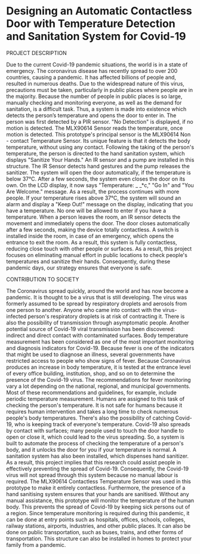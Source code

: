 # Designing an Automatic Contactless Door with Temperature Detection and Sanitation System for Covid-19

PROJECT DESCRIPTION

Due to the current Covid-19 pandemic situations, the world is in a state of emergency. The coronavirus disease has recently spread to over 200 countries, causing a pandemic. It has affected billions of people and, resulted in numerous deaths. Due to the widespread nature of this virus, precautions must be taken, particularly in public places where people are in the majority. Because the number of people in public places is so large, manually checking and monitoring everyone, as well as the demand for sanitation, is a difficult task. Thus, a system is made into existence which detects the person’s temperature and opens the door to enter in. The person was first detected by a PIR sensor. "No Detection" is displayed, if no motion is detected. The MLX90614 Sensor reads the temperature, once motion is detected. This prototype's principal sensor is the MLX90614 Non - contact Temperature Sensor. Its unique feature is that it detects the body temperature, without using any contact. Following the taking of the person's temperature, the person is directed to the hand sanitation system, which displays "Sanitize Your Hands." An IR sensor and a pump are installed in this structure. The IR Sensor detects hand gestures and the pump releases the sanitizer. The system will open the door automatically, if the temperature is below 37°C. After a few seconds, the system even closes the door on its own. On the LCD display, it now says "Temperature: _ _*c," "Go In" and "You Are Welcome." message. As a result, the process continues with more people. If your temperature rises above 37°C, the system will sound an alarm and display a "Keep Out!" message on the display, indicating that you have a temperature. No one will be allowed to enter if you have a temperature. When a person leaves the room, an IR sensor detects the movement and immediately opens the door. The door closes automatically after a few seconds, making the device totally contactless. A switch is installed inside the room, in case of an emergency, which opens the entrance to exit the room. As a result, this system is fully contactless, reducing close touch with other people or surfaces. As a result, this project focuses on eliminating manual effort in public locations to check people's temperatures and sanitize their hands. Consequently, during these pandemic days, our strategy ensures that everyone is safe.


CONTRIBUTION TO SOCIETY

The Coronavirus spread quickly, around the world and has now become a pandemic. It is thought to be a virus that is still developing. The virus was formerly assumed to be spread by respiratory droplets and aerosols from one person to another. Anyone who came into contact with the virus-infected person's respiratory droplets is at risk of contracting it.  There is also the possibility of transmission through asymptomatic people. Another potential source of Covid-19 viral transmission has been discovered: indirect and direct contact with contaminated surfaces. Body temperature measurement has been considered as one of the most important monitoring and diagnosis indicators for Covid-19. Because fever is one of the indicators that might be used to diagnose an illness, several governments have restricted access to people who show signs of fever. Because Coronavirus produces an increase in body temperature, it is tested at the entrance level of every office building, institution, shop, and so on to determine the presence of the Covid-19 virus. The recommendations for fever monitoring vary a lot depending on the national, regional, and municipal governments. Most of these recommendations and guidelines, for example, include periodic temperature measurement. Humans are assigned to this task of checking the person's temperature. It is not safe for humans because it requires human intervention and takes a long time to check numerous people's body temperatures. There's also the possibility of catching Covid-19, who is keeping track of everyone's temperature. Covid-19 also spreads by contact with surfaces; many people used to touch the door handle to open or close it, which could lead to the virus spreading. So, a system is built to automate the process of checking the temperature of a person's body, and it unlocks the door for you if your temperature is normal. A sanitation system has also been installed, which dispenses hand sanitizer. As a result, this project implies that this research could assist people in effectively preventing the spread of Covid-19. Consequently, the Covid-19 virus will not spread through this system because no manual labour is required. The MLX90614 Contactless Temperature Sensor was used in this prototype to make it entirely contactless. Furthermore, the presence of a hand sanitising system ensures that your hands are sanitised. Without any manual assistance, this prototype will monitor the temperature of the human body. This prevents the spread of Covid-19 by keeping sick persons out of a region. Since temperature monitoring is required during this pandemic, it can be done at entry points such as hospitals, offices, schools, colleges, railway stations, airports, industries, and other public places. It can also be done on public transportation, such as buses, trains, and other forms of transportation. This structure can also be installed in homes to protect your family from a pandemic.
